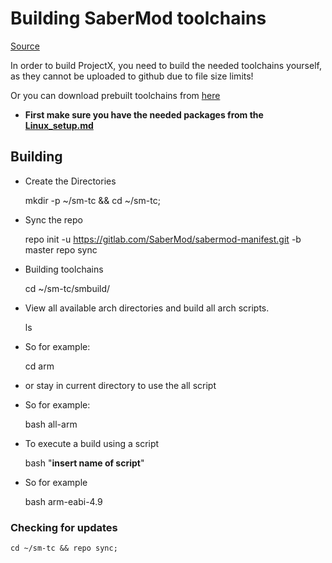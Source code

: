 # Building SaberMod toolchains

[Source](https://gitlab.com/SaberMod/sabermod-manifest/blob/master/README.md)

In order to build ProjectX, you need to build the needed toolchains yourself, as they cannot be uploaded to github due to file size limits!

Or you can download prebuilt toolchains from [here](http://sabermod.net)

* **First make sure you have the needed packages from the [Linux_setup.md](https://github.com/ProjectX-Android/Documentation/blob/master/Linux_setup.md)**

## Building

* Create the Directories

	mkdir -p ~/sm-tc && cd ~/sm-tc;

* Sync the repo

	repo init -u https://gitlab.com/SaberMod/sabermod-manifest.git -b master
	repo sync

* Building toolchains

	cd ~/sm-tc/smbuild/

* View all available arch directories and build all arch scripts.

	ls

* So for example:

	cd arm

* or stay in current directory to use the all script

* So for example:

	bash all-arm

* To execute a build using a script

	bash "**insert name of script**"

* So for example

	bash arm-eabi-4.9

### Checking for updates

	cd ~/sm-tc && repo sync;

